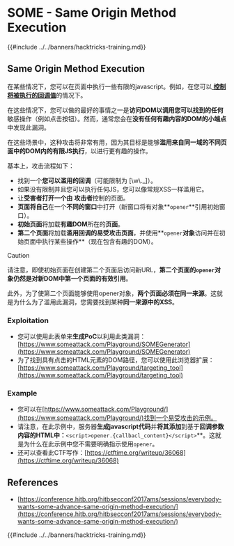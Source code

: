 # SOME - Same Origin Method Execution

{{#include ../../banners/hacktricks-training.md}}

## Same Origin Method Execution

在某些情况下，您可以在页面中执行一些有限的javascript。例如，在您可以[ **控制将被执行的回调值**](./#javascript-function)的情况下。

在这些情况下，您可以做的最好的事情之一是**访问DOM以调用您可以找到的任何**敏感操作（例如点击按钮）。然而，通常您会在**没有任何有趣内容的DOM的小端点**中发现此漏洞。

在这些场景中，这种攻击将非常有用，因为其目标是能够**滥用来自同一域的不同页面中的DOM内的有限JS执行**，以进行更有趣的操作。

基本上，攻击流程如下：

- 找到一个**您可以滥用的回调**（可能限制为 \[\w\\.\_]）。
- 如果没有限制并且您可以执行任何JS，您可以像常规XSS一样滥用它。
- 让**受害者打开一个由** **攻击者**控制的页面。
- **页面将自己**在一个**不同的窗口**中打开（新窗口将有对象**`opener`**引用初始窗口）。
- **初始页面**将加载**有趣DOM**所在的**页面**。
- **第二个页面**将加载**滥用回调的易受攻击页面**，并使用**`opener`**对象**访问并在初始页面中执行某些操作**（现在包含有趣的DOM）。

> [!CAUTION]
> 请注意，即使初始页面在创建第二个页面后访问新URL，**第二个页面的`opener`对象仍然是对新DOM中第一个页面的有效引用**。
>
> 此外，为了使第二个页面能够使用opener对象，**两个页面必须在同一来源**。这就是为什么为了滥用此漏洞，您需要找到某种**同一来源中的XSS**。

### Exploitation

- 您可以使用此表单来**生成PoC**以利用此类漏洞：[https://www.someattack.com/Playground/SOMEGenerator](https://www.someattack.com/Playground/SOMEGenerator)
- 为了找到具有点击的HTML元素的DOM路径，您可以使用此浏览器扩展：[https://www.someattack.com/Playground/targeting_tool](https://www.someattack.com/Playground/targeting_tool)

### Example

- 您可以在[https://www.someattack.com/Playground/](https://www.someattack.com/Playground/)找到一个易受攻击的示例。
- 请注意，在此示例中，服务器**生成javascript代码**并**将其添加**到基于**回调参数内容的HTML中：**`<script>opener.{callbacl_content}</script>`**。这就是为什么在此示例中您不需要明确指示使用`opener`。
- 还可以查看此CTF写作：[https://ctftime.org/writeup/36068](https://ctftime.org/writeup/36068)

## References

- [https://conference.hitb.org/hitbsecconf2017ams/sessions/everybody-wants-some-advance-same-origin-method-execution/](https://conference.hitb.org/hitbsecconf2017ams/sessions/everybody-wants-some-advance-same-origin-method-execution/)

{{#include ../../banners/hacktricks-training.md}}
